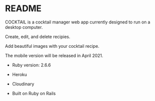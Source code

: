 # README

COCKTAIL is a cocktail manager web app currently designed to run on a desktop computer. 

Create, edit, and delete recipies.

Add beautiful images with your cocktail recipe.

The mobile version will be released in April 2021.


* Ruby version: 2.6.6

* Heroku

* Cloudinary

* Built on Ruby on Rails
